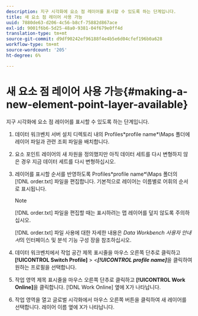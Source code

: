 ```yaml
---
description: 지구 시각화에 요소 점 레이어를 표시할 수 있도록 하는 단계입니다.
title: 새 요소 점 레이어 사용 가능
uuid: 7880de63-d206-4c56-b8cf-75882d867ace
exl-id: 9001f6b6-5d25-48a0-9381-04f679e0ff4d
translation-type: tm+mt
source-git-commit: d9df90242ef96188f4e4b5e6d04cfef196b0a628
workflow-type: tm+mt
source-wordcount: '205'
ht-degree: 6%

---
```


# 새 요소 점 레이어 사용 가능{#making-a-new-element-point-layer-available}

지구 시각화에 요소 점 레이어를 표시할 수 있도록 하는 단계입니다.

1. 데이터 워크벤치 서버 설치 디렉토리 내의 Profiles\*profile name*\Maps 폴더에 레이어 파일과 관련 조회 파일을 배치합니다.
1. 요소 포인트 레이어의 새 차원을 정의했지만 아직 데이터 세트를 다시 변형하지 않은 경우 지금 데이터 세트를 다시 변형하십시오.
1. 레이어를 표시할 순서를 반영하도록 Profiles\*profile name*\Maps 폴더의 [!DNL order.txt] 파일을 편집합니다. 기본적으로 레이어는 이름별로 어휘의 순서로 표시됩니다.

   >[!NOTE]
   >
   >[!DNL order.txt] 파일을 편집할 때는 표시하려는 맵 레이어를 덮지 않도록 주의하십시오.

   [!DNL order.txt] 파일 사용에 대한 자세한 내용은 *Data Workbench 사용자 안내서*&#x200B;의 인터페이스 및 분석 기능 구성 장을 참조하십시오.

1. 데이터 워크벤치에서 작업 공간 제목 표시줄을 마우스 오른쪽 단추로 클릭하고 **[!UICONTROL Switch Profile]** > *&lt;**[!UICONTROL profile name]***&#x200B;을 클릭하여 원하는 프로필을 선택합니다.
1. 작업 영역 제목 표시줄을 마우스 오른쪽 단추로 클릭하고 **[!UICONTROL Work Online]**&#x200B;을 클릭합니다. [!DNL Work Online] 옆에 X가 나타납니다.
1. 작업 영역을 열고 글로벌 시각화에서 마우스 오른쪽 버튼을 클릭하여 새 레이어를 선택합니다. 레이어 이름 옆에 X가 나타납니다.
